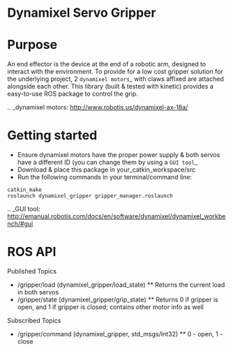 # Dynamixel Servo Gripper

# Purpose

An end effector is the device at the end of a robotic arm, designed to interact with the environment. To provide for a low cost gripper solution for the underlying project, 2 `dynamixel motors`_ with claws affixed are attached alongside each other. This library (built & tested with kinetic) provides a easy-to-use ROS package to control the grip.

.. _dynamixel motors: http://www.robotis.us/dynamixel-ax-18a/

# Getting started

* Ensure dynamixel motors have the proper power supply & both servos have a different ID (you can change them by using a `GUI tool`_
* Download & place this package in your_catkin_workspace/src
* Run the following commands in your terminal/command line:
```
catkin_make
roslaunch dynamixel_gripper gripper_manager.roslaunch
```
.. _GUI tool: http://emanual.robotis.com/docs/en/software/dynamixel/dynamixel_workbench/#gui

# ROS API

Published Topics
* /gripper/load (dynamixel_gripper/load_state)
** Returns the current load in both servos
* /gripper/state (dynamixel_gripper/grip_state)
** Returns 0 if gripper is open, and 1 if gripper is closed; contains other motor info as well

Subscribed Topics
* /gripper/command (dynamixel_gripper, std_msgs/Int32)
** 0 - open, 1 - close
